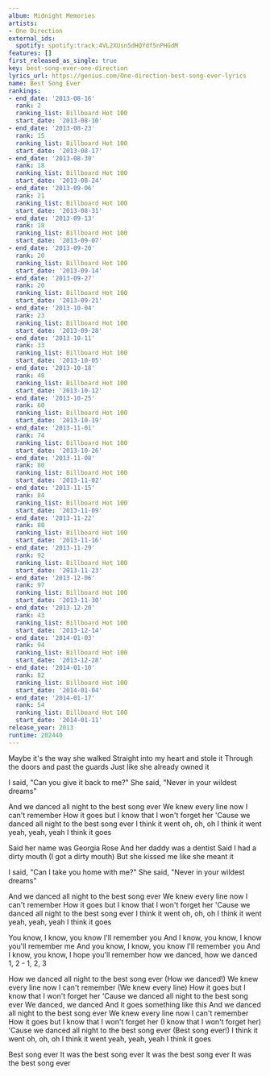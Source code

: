 ```yaml
---
album: Midnight Memories
artists:
- One Direction
external_ids:
  spotify: spotify:track:4VL2XUsn5dHQYdf5nPHGdM
features: []
first_released_as_single: true
key: best-song-ever-one-direction
lyrics_url: https://genius.com/One-direction-best-song-ever-lyrics
name: Best Song Ever
rankings:
- end_date: '2013-08-16'
  rank: 2
  ranking_list: Billboard Hot 100
  start_date: '2013-08-10'
- end_date: '2013-08-23'
  rank: 15
  ranking_list: Billboard Hot 100
  start_date: '2013-08-17'
- end_date: '2013-08-30'
  rank: 18
  ranking_list: Billboard Hot 100
  start_date: '2013-08-24'
- end_date: '2013-09-06'
  rank: 21
  ranking_list: Billboard Hot 100
  start_date: '2013-08-31'
- end_date: '2013-09-13'
  rank: 18
  ranking_list: Billboard Hot 100
  start_date: '2013-09-07'
- end_date: '2013-09-20'
  rank: 20
  ranking_list: Billboard Hot 100
  start_date: '2013-09-14'
- end_date: '2013-09-27'
  rank: 20
  ranking_list: Billboard Hot 100
  start_date: '2013-09-21'
- end_date: '2013-10-04'
  rank: 23
  ranking_list: Billboard Hot 100
  start_date: '2013-09-28'
- end_date: '2013-10-11'
  rank: 33
  ranking_list: Billboard Hot 100
  start_date: '2013-10-05'
- end_date: '2013-10-18'
  rank: 48
  ranking_list: Billboard Hot 100
  start_date: '2013-10-12'
- end_date: '2013-10-25'
  rank: 60
  ranking_list: Billboard Hot 100
  start_date: '2013-10-19'
- end_date: '2013-11-01'
  rank: 74
  ranking_list: Billboard Hot 100
  start_date: '2013-10-26'
- end_date: '2013-11-08'
  rank: 80
  ranking_list: Billboard Hot 100
  start_date: '2013-11-02'
- end_date: '2013-11-15'
  rank: 84
  ranking_list: Billboard Hot 100
  start_date: '2013-11-09'
- end_date: '2013-11-22'
  rank: 88
  ranking_list: Billboard Hot 100
  start_date: '2013-11-16'
- end_date: '2013-11-29'
  rank: 92
  ranking_list: Billboard Hot 100
  start_date: '2013-11-23'
- end_date: '2013-12-06'
  rank: 97
  ranking_list: Billboard Hot 100
  start_date: '2013-11-30'
- end_date: '2013-12-20'
  rank: 43
  ranking_list: Billboard Hot 100
  start_date: '2013-12-14'
- end_date: '2014-01-03'
  rank: 94
  ranking_list: Billboard Hot 100
  start_date: '2013-12-28'
- end_date: '2014-01-10'
  rank: 82
  ranking_list: Billboard Hot 100
  start_date: '2014-01-04'
- end_date: '2014-01-17'
  rank: 54
  ranking_list: Billboard Hot 100
  start_date: '2014-01-11'
release_year: 2013
runtime: 202440
---
```

Maybe it's the way she walked
Straight into my heart and stole it
Through the doors and past the guards
Just like she already owned it


I said, "Can you give it back to me?"
She said, "Never in your wildest dreams"


And we danced all night to the best song ever
We knew every line now I can't remember
How it goes but I know that I won't forget her
'Cause we danced all night to the best song ever
I think it went oh, oh, oh
I think it went yeah, yeah, yeah
I think it goes


Said her name was Georgia Rose
And her daddy was a dentist
Said I had a dirty mouth (I got a dirty mouth)
But she kissed me like she meant it


I said, "Can I take you home with me?"
She said, "Never in your wildest dreams"


And we danced all night to the best song ever
We knew every line now I can't remember
How it goes but I know that I won't forget her
'Cause we danced all night to the best song ever
I think it went oh, oh, oh
I think it went yeah, yeah, yeah
I think it goes


You know, I know, you know I'll remember you
And I know, you know, I know you'll remember me
And you know, I know, you know I'll remember you
And I know, you know, I hope you'll remember how we danced, how we danced
1, 2 - 1, 2, 3


How we danced all night to the best song ever
(How we danced!)
We knew every line now I can't remember
(We knew every line)
How it goes but I know that I won't forget her
'Cause we danced all night to the best song ever
We danced, we danced
And it goes something like this
And we danced all night to the best song ever
We knew every line now I can't remember
How it goes but I know that I won't forget her
(I know that I won't forget her)
'Cause we danced all night to the best song ever
(Best song ever!)
I think it went oh, oh, oh
I think it went yeah, yeah, yeah
I think it goes


Best song ever
It was the best song ever
It was the best song ever
It was the best song ever
